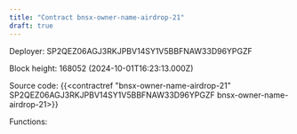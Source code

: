 ```yaml
---
title: "Contract bnsx-owner-name-airdrop-21"
draft: true
---
```

Deployer: SP2QEZ06AGJ3RKJPBV14SY1V5BBFNAW33D96YPGZF


 



Block height: 168052 (2024-10-01T16:23:13.000Z)

Source code: {{<contractref "bnsx-owner-name-airdrop-21" SP2QEZ06AGJ3RKJPBV14SY1V5BBFNAW33D96YPGZF bnsx-owner-name-airdrop-21>}}

Functions:


